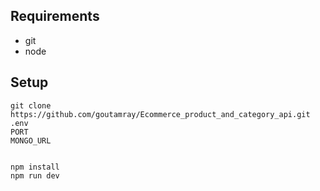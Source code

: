 
## Requirements

-   git
-   node


## Setup

```
git clone https://github.com/goutamray/Ecommerce_product_and_category_api.git
.env 
PORT
MONGO_URL 


npm install
npm run dev
```





